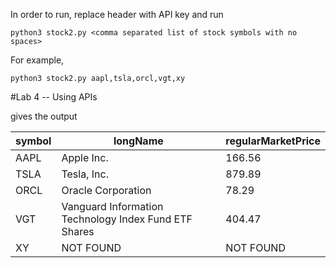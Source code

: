 In order to run, replace header with API key and run


```
python3 stock2.py <comma separated list of stock symbols with no spaces>
```

For example, 

```
python3 stock2.py aapl,tsla,orcl,vgt,xy
```
#Lab 4 -- Using APIs


gives the output

|symbol|                                              longName| regularMarketPrice|
|------|------------------------------------------------------|-------------------|
|  AAPL|                                            Apple Inc.|             166.56|
|  TSLA|                                           Tesla, Inc.|             879.89|
|  ORCL|                                    Oracle Corporation|              78.29|
|   VGT| Vanguard Information Technology Index Fund ETF Shares|             404.47|
|    XY|                                             NOT FOUND|          NOT FOUND|
